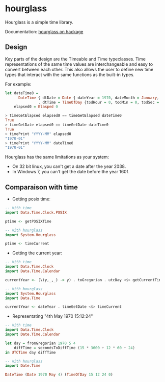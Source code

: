 hourglass
=========
Hourglass is a simple time library.

Documentation: [hourglass on hackage](http://hackage.haskell.org/package/hourglass)

Design
------
Key parts of the design are the Timeable and Time typeclasses.
Time representations of the same time values are interchangeable and easy to convert
between each other. This also allows the user to define new time types that
interact with the same functions as the built-in types.

For example:
```haskell
let dateTime0 =
      DateTime { dtDate = Date { dateYear = 1970, dateMonth = January, dateDay = 1 }
               , dtTime = TimeOfDay {todHour = 0, todMin = 0, todSec = 0, todNSec = 0 }}
    elapsed0 = Elasped 0

> timeGetElapsed elapsed0 == timeGetElapsed dateTime0
True
> timeGetDate elapsed0 == timeGetDate dateTime0
True
> timePrint "YYYY-MM" elapsed0
"1970-01"
> timePrint "YYYY-MM" dateTime0
"1970-01"
```

Hourglass has the same limitations as your system:

* On 32 bit linux, you can't get a date after the year 2038.
* In Windows 7, you can't get the date before the year 1601.

Comparaison with time
---------------------
* Getting posix time:
```haskell
-- With time
import Data.Time.Clock.POSIX

ptime <- getPOSIXTime

-- With hourglass
import System.Hourglass

ptime <- timeCurrent
```

* Getting the current year:
```haskell
-- With time
import Data.Time.Clock
import Data.Time.Calendar

currentYear <- (\(y,_,_) -> y) . toGregorian . utcDay <$> getCurrentTime

-- With hourglass
import System.Hourglass
import Data.Time

currentYear <- dateYear . timeGetDate <$> timeCurrent
```

* Representating "4th May 1970 15:12:24"
```haskell
-- With time
import Data.Time.Clock
import Date.Time.Calendar

let day = fromGregorian 1970 5 4
    diffTime = secondsToDiffTime (15 * 3600 + 12 * 60 + 24)
in UTCTime day diffTime

-- With hourglass
import Date.Time

DateTime (Date 1970 May 4) (TimeOfDay 15 12 24 0)
```
